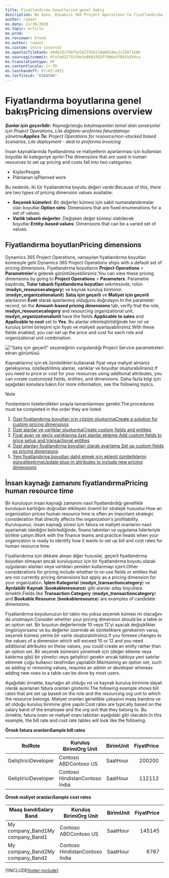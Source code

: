 ```yaml
---
title: Fiyatlandırma boyutlarına genel bakış
description: Bu konu, Dynamics 365 Project Operations'ta fiyatlandırma boyutları hakkında bilgi sağlar.
author: rumant
ms.date: 11/30/2020
ms.topic: article
ms.prod: ''
ms.reviewer: kfend
ms.author: rumant
ms.custom: intro-internal
ms.openlocfilehash: e8d62dcf9975e5427926210a881dec2c256f1b8b
ms.sourcegitcommit: 0fafe022731f0e1e8693382ff906e3f8541d34ca
ms.translationtype: HT
ms.contentlocale: tr-TR
ms.lasthandoff: 07/07/2021
ms.locfileid: "6368500"
---
```

# <a name="pricing-dimensions-overview"></a><span data-ttu-id="f7812-103">Fiyatlandırma boyutlarına genel bakış</span><span class="sxs-lookup"><span data-stu-id="f7812-103">Pricing dimensions overview</span></span>

<span data-ttu-id="f7812-104">_**Şunlar için geçerlidir:** Kaynağı/stoğu tutulmayanları temel alan senaryolar için Project Operations, Lite dağıtımı-proforma faturalamayı yönetme_</span><span class="sxs-lookup"><span data-stu-id="f7812-104">_**Applies To:** Project Operations for resource/non-stocked based scenarios, Lite deployment - deal to proforma invoicing_</span></span>

<span data-ttu-id="f7812-105">İnsan kaynaklarında fiyatlandırma ve maliyetlerin ayarlanması için kullanılan boyutlar iki kategoriye ayrılır:</span><span class="sxs-lookup"><span data-stu-id="f7812-105">The dimensions that are used in human resources to set up pricing and costs fall into two categories:</span></span>

- <span data-ttu-id="f7812-106">Kişiler</span><span class="sxs-lookup"><span data-stu-id="f7812-106">People</span></span>
- <span data-ttu-id="f7812-107">Planlanan iş</span><span class="sxs-lookup"><span data-stu-id="f7812-107">Planned work</span></span>

<span data-ttu-id="f7812-108">Bu nedenle, iki tür fiyatlandırma boyutu değeri vardır:</span><span class="sxs-lookup"><span data-stu-id="f7812-108">Because of this, there are two types of pricing dimension values available:</span></span>

- <span data-ttu-id="f7812-109">**Seçenek kümeleri**: Bir değerler kümesi için sabit numaralandırmalar olan boyutlar.</span><span class="sxs-lookup"><span data-stu-id="f7812-109">**Option sets**: Dimensions that are fixed enumerations for a set of values.</span></span>
- <span data-ttu-id="f7812-110">**Varlık tabanlı değerler**: Değişken değer kümesi olabilecek boyutlar.</span><span class="sxs-lookup"><span data-stu-id="f7812-110">**Entity-based values**: Dimensions that can be a varied set of values.</span></span>

## <a name="pricing-dimensions"></a><span data-ttu-id="f7812-111">Fiyatlandırma boyutları</span><span class="sxs-lookup"><span data-stu-id="f7812-111">Pricing dimensions</span></span>

<span data-ttu-id="f7812-112">Dynamics 365 Project Operations, varsayılan fiyatlandırma boyutları kümesiyle gelir.</span><span class="sxs-lookup"><span data-stu-id="f7812-112">Dynamics 365 Project Operations ships with a default set of pricing dimensions.</span></span> <span data-ttu-id="f7812-113">Fiyatlandırma boyutlarını **Project Operations** > **Parametreler**'e giderek görüntüleyebilirsiniz.</span><span class="sxs-lookup"><span data-stu-id="f7812-113">You can view these pricing dimensions by going to **Project Operations** > **Parameters**.</span></span> <span data-ttu-id="f7812-114">Parametre kaydında, **Tutar tabanlı fiyatlandırma boyutları** sekmesinde, rolün (**msdyn_resourcecategory**) ve kaynak kuruluş biriminin (**msdyn_organizationalunit**) **Satış için geçerli** ve **Maliyet için geçerli** alanlarının **Evet** olarak ayarlanmış olduğunu doğrulayın.</span><span class="sxs-lookup"><span data-stu-id="f7812-114">In the parameter record, on the **Amount-based pricing dimensions** tab, verify that the role, **msdyn_resourcecategory** and resourcing organizational unit, **msdyn_organizationalunit** have the fields **Applicable to sales** and **Applicable to cost** set to **Yes**.</span></span> <span data-ttu-id="f7812-115">Bu alanlar etkinleştirildiğinde her rol ve kuruluş birimi birleşimi için fiyatı ve maliyeti ayarlayabilirsiniz.</span><span class="sxs-lookup"><span data-stu-id="f7812-115">With these fields enabled, you can set up the price and cost for each role and organizational unit combination.</span></span>

!["Satış için geçerli" seçeneğinin vurgulandığı Project Service parametreleri ekran görüntüsü](media/PS-OOB-parameters.png)

<span data-ttu-id="f7812-117">Kaynaklarınız için ek öznitelikleri kullanarak fiyat veya maliyet almanız gerekiyorsa, özelleştirilmiş alanlar, varlıklar ve boyutlar oluşturabilirsiniz.</span><span class="sxs-lookup"><span data-stu-id="f7812-117">If you need to price or cost for your resources using additional attributes, you can create customized fields, entities, and dimensions.</span></span> <span data-ttu-id="f7812-118">Daha fazla bilgi için aşağıdaki konulara bakın.</span><span class="sxs-lookup"><span data-stu-id="f7812-118">For more information, see the following topics.</span></span> 
  
  > [!NOTE]
  > <span data-ttu-id="f7812-119">Yordamların listelendikleri sırayla tamamlanması gerekir.</span><span class="sxs-lookup"><span data-stu-id="f7812-119">The procedures must be completed in the order they are listed.</span></span>

1. [<span data-ttu-id="f7812-120">Özel fiyatlandırma boyutları için çözüm oluşturma</span><span class="sxs-lookup"><span data-stu-id="f7812-120">Create a solution for custom pricing dimensions</span></span>](../sales/create-solution-custompd.md)
2. [<span data-ttu-id="f7812-121">Özel alanlar ve varlıklar oluşturma</span><span class="sxs-lookup"><span data-stu-id="f7812-121">Create custom fields and entities</span></span>](create-custom-fields-entities-pricing-dimensions.md)
3. [<span data-ttu-id="f7812-122">Fiyat ayarı ve geçiş varlıklarına özel alanlar ekleme </span><span class="sxs-lookup"><span data-stu-id="f7812-122">Add custom fields to price setup and transactional entities</span></span>](add-custom-fields-price-setup-transactional-entities.md)
4. [<span data-ttu-id="f7812-123">Özel alanları fiyatlandırma boyutları olarak ayarlama </span><span class="sxs-lookup"><span data-stu-id="f7812-123">Set up custom fields as pricing dimensions</span></span>](set-up-custom-fields-pricing-dimensions.md)
5. [<span data-ttu-id="f7812-124">Yeni fiyatlandırma boyutları dahil etmek için eklenti özniteliklerini güncelleştirme</span><span class="sxs-lookup"><span data-stu-id="f7812-124">Update plug-in attributes to include new pricing dimensions</span></span>](update-plugin-attributes-pd.md)


## <a name="pricing-human-resource-time"></a><span data-ttu-id="f7812-125">İnsan kaynağı zamanını fiyatlandırma</span><span class="sxs-lookup"><span data-stu-id="f7812-125">Pricing human resource time</span></span>
<span data-ttu-id="f7812-126">Bir kuruluşun insan kaynağı zamanını nasıl fiyatlandırdığı genellikle kuruluşun karlılığını doğrudan etkileyen önemli bir stratejik husustur.</span><span class="sxs-lookup"><span data-stu-id="f7812-126">How an organization prices human resource time is often an important strategic consideration that directly affects the organization's profitability.</span></span> <span data-ttu-id="f7812-127">Kuruluşunuz, insan kaynağı süresi için fatura ve maliyet oranlarını nasıl ayarlamak istediğini belirlediğinde, finans takımları ve uygulama liderleriyle birlikte çalışın.</span><span class="sxs-lookup"><span data-stu-id="f7812-127">Work with the finance teams and practice heads when your organization is ready to identify how it wants to set up bill and cost rates for human resource time.</span></span>

<span data-ttu-id="f7812-128">Fiyatlandırma için dikkate alınan diğer hususlar, geçerli fiyatlandırma boyutları olmayan ancak kuruluşunuz için bir fiyatlandırma boyutu olarak uygulanan alanları veya varlıkları yeniden kullanmayı içerir.</span><span class="sxs-lookup"><span data-stu-id="f7812-128">Other considerations for pricing include whether to re-use fields or entities that are not currently pricing dimensions but apply as a pricing dimension for your organization.</span></span> <span data-ttu-id="f7812-129">**İşlem Kategorisi** (**msdyn_transactioncategory**) ve **Ayrılabilir Kaynak** (**bookableresource**) gibi alanlar aday boyutlara örnektir.</span><span class="sxs-lookup"><span data-stu-id="f7812-129">Fields like **Transaction Category** (**msdyn_transactioncategory**) and **Bookable Resource** (**bookableresource**) are examples of candidate dimensions.</span></span> 

<span data-ttu-id="f7812-130">Fiyatlandırma boyutunuzun bir tablo mu yoksa seçenek kümesi mi olacağını da unutmayın.</span><span class="sxs-lookup"><span data-stu-id="f7812-130">Consider whether your pricing dimension should be a table or an option set.</span></span> <span data-ttu-id="f7812-131">Bir boyutun değerlerinde 10 veya 12'yi aşacak değişiklikler öngörüyorsanız ve bu değerler üzerinde ek özniteliklere gereksinim varsa, seçenek kümesi yerine bir varlık oluşturabilirsiniz.</span><span class="sxs-lookup"><span data-stu-id="f7812-131">If you foresee changes to the values of a dimension which will exceed 10 or 12 and you need additional attributes on these values, you could create an entity rather than an option set.</span></span> <span data-ttu-id="f7812-132">Bir seçenek kümesini yönetmek için (değer ekleme veya kaldırma gibi) bir yönetici veya geliştirici gerekir ancak tabloya yeni satırlar eklemek çoğu kullanıcı tarafından yapılabilir.</span><span class="sxs-lookup"><span data-stu-id="f7812-132">Maintaining an option set, such as adding or removing values, requires an admin or developer whereas adding new rows to a table can be done by most users.</span></span>

<span data-ttu-id="f7812-133">Aşağıdaki örnekte, kaynağın ait olduğu rol ve kaynak kuruluş birimine dayalı olarak ayarlanan fatura oranları gösterilir.</span><span class="sxs-lookup"><span data-stu-id="f7812-133">The following example shows bill rates that are set up based on the role and the resourcing org unit to which the resource belongs.</span></span> <span data-ttu-id="f7812-134">Maliyet oranları genellikle çalışanın maaş bandına ve ait olduğu kuruluş birimine göre yapılır.</span><span class="sxs-lookup"><span data-stu-id="f7812-134">Cost rates are typically based on the salary band of the employee and the org unit that they belong to.</span></span> <span data-ttu-id="f7812-135">Bu örnekte, fatura oranı ve maliyet oranı tabloları aşağıdaki gibi olacaktır.</span><span class="sxs-lookup"><span data-stu-id="f7812-135">In this example, the bill rate and cost rate tables will look like the following.</span></span>

<span data-ttu-id="f7812-136">**Örnek fatura oranları**</span><span class="sxs-lookup"><span data-stu-id="f7812-136">**Sample bill rates**</span></span>

| <span data-ttu-id="f7812-137">Rol</span><span class="sxs-lookup"><span data-stu-id="f7812-137">Role</span></span>        | <span data-ttu-id="f7812-138">Kuruluş Birimi</span><span class="sxs-lookup"><span data-stu-id="f7812-138">Org Unit</span></span>    |<span data-ttu-id="f7812-139">Birim</span><span class="sxs-lookup"><span data-stu-id="f7812-139">Unit</span></span>      |<span data-ttu-id="f7812-140">Fiyat</span><span class="sxs-lookup"><span data-stu-id="f7812-140">Price</span></span>      |<span data-ttu-id="f7812-141">Para birimi</span><span class="sxs-lookup"><span data-stu-id="f7812-141">Currency</span></span>  |
| ------------|-------------|----------|----------:|----------|
| <span data-ttu-id="f7812-142">Geliştirici</span><span class="sxs-lookup"><span data-stu-id="f7812-142">Developer</span></span>   | <span data-ttu-id="f7812-143">Contoso ABD</span><span class="sxs-lookup"><span data-stu-id="f7812-143">Contoso US</span></span>  |<span data-ttu-id="f7812-144">Saat</span><span class="sxs-lookup"><span data-stu-id="f7812-144">Hour</span></span> | <span data-ttu-id="f7812-145">200</span><span class="sxs-lookup"><span data-stu-id="f7812-145">200</span></span>|<span data-ttu-id="f7812-146">USD</span><span class="sxs-lookup"><span data-stu-id="f7812-146">USD</span></span>     |
| <span data-ttu-id="f7812-147">Geliştirici</span><span class="sxs-lookup"><span data-stu-id="f7812-147">Developer</span></span>   | <span data-ttu-id="f7812-148">Contoso Hindistan</span><span class="sxs-lookup"><span data-stu-id="f7812-148">Contoso India</span></span> |<span data-ttu-id="f7812-149">Saat</span><span class="sxs-lookup"><span data-stu-id="f7812-149">Hour</span></span>|   <span data-ttu-id="f7812-150">112</span><span class="sxs-lookup"><span data-stu-id="f7812-150">112</span></span>|<span data-ttu-id="f7812-151">USD</span><span class="sxs-lookup"><span data-stu-id="f7812-151">USD</span></span>     |


<span data-ttu-id="f7812-152">**Örnek maliyet oranları**</span><span class="sxs-lookup"><span data-stu-id="f7812-152">**Sample cost rates**</span></span>

| <span data-ttu-id="f7812-153">Maaş bandı</span><span class="sxs-lookup"><span data-stu-id="f7812-153">Salary Band</span></span>     | <span data-ttu-id="f7812-154">Kuruluş Birimi</span><span class="sxs-lookup"><span data-stu-id="f7812-154">Org Unit</span></span>    |<span data-ttu-id="f7812-155">Birim</span><span class="sxs-lookup"><span data-stu-id="f7812-155">Unit</span></span>      |<span data-ttu-id="f7812-156">Fiyat</span><span class="sxs-lookup"><span data-stu-id="f7812-156">Price</span></span>      |<span data-ttu-id="f7812-157">Para birimi</span><span class="sxs-lookup"><span data-stu-id="f7812-157">Currency</span></span>  |
| ----------------|-------------|----------|----------:|----------|
| <span data-ttu-id="f7812-158">My company_Band1</span><span class="sxs-lookup"><span data-stu-id="f7812-158">My company_Band1</span></span> | <span data-ttu-id="f7812-159">Contoso ABD</span><span class="sxs-lookup"><span data-stu-id="f7812-159">Contoso US</span></span>  |<span data-ttu-id="f7812-160">Saat</span><span class="sxs-lookup"><span data-stu-id="f7812-160">Hour</span></span> | <span data-ttu-id="f7812-161">145</span><span class="sxs-lookup"><span data-stu-id="f7812-161">145</span></span>|<span data-ttu-id="f7812-162">USD</span><span class="sxs-lookup"><span data-stu-id="f7812-162">USD</span></span>     |
| <span data-ttu-id="f7812-163">My company_Band2</span><span class="sxs-lookup"><span data-stu-id="f7812-163">My company_Band2</span></span> | <span data-ttu-id="f7812-164">Contoso Hindistan</span><span class="sxs-lookup"><span data-stu-id="f7812-164">Contoso India</span></span> |<span data-ttu-id="f7812-165">Saat</span><span class="sxs-lookup"><span data-stu-id="f7812-165">Hour</span></span>|   <span data-ttu-id="f7812-166">67</span><span class="sxs-lookup"><span data-stu-id="f7812-166">67</span></span>|<span data-ttu-id="f7812-167">USD</span><span class="sxs-lookup"><span data-stu-id="f7812-167">USD</span></span>     |


[!INCLUDE[footer-include](../includes/footer-banner.md)]